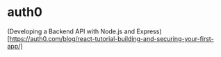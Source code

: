 # auth0
(Developing a Backend API with Node.js and Express)[https://auth0.com/blog/react-tutorial-building-and-securing-your-first-app/]



